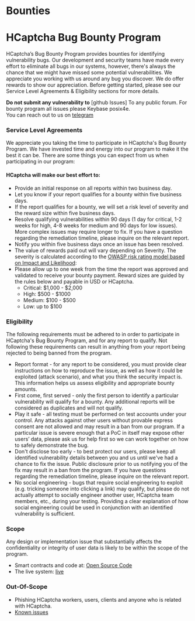 # Bounties


# HCaptcha Bug Bounty Program

HCaptcha’s Bug Bounty Program provides bounties for identifying vulnerability bugs. Our development and security teams have made every effort to eliminate all bugs in our systems, however, there's always the chance that we might have missed some potential vulnerabilities. We appreciate you working with us around any bug you discover. We do offer rewards to show our appreciation. Before getting started, please see our Service Level Agreements & Eligibility sections for more details.

**Do not submit any vulnerability to** [github Issues] To any public forum. For bounty program all issues please Keybase posix4e.  
You can reach out to us on [telegram](https://t.me/hcaptchachat) 

### Service Level Agreements
We appreciate you taking the time to participate in HCaptcha's Bug Bounty Program. We have invested time and energy into our program to make it the best it can be. There are some things you can expect from us when participating in our program:

#### HCaptcha will make our best effort to:
* Provide an initial response on all reports within two business day.
* Let you know if your report qualifies for a bounty within five business days.
* If the report qualifies for a bounty, we will set a risk level of severity and the reward size within five business days.
* Resolve qualifying vulnerabilities within 90 days (1 day for critical, 1-2 weeks for high, 4-8 weeks for medium and 90 days for low issues). More complex issues may require longer to fix. If you have a question regarding the remediation timeline, please inquire on the relevant report.
* Notify you within five business days once an issue has been resolved.
* The value of rewards paid out will vary depending on Severity. The severity is calculated according to the [OWASP risk rating model based on Impact and Likelihood](https://www.owasp.org/index.php/OWASP_Risk_Rating_Methodology): 
* Please allow up to one week from the time the report was approved and validated to receive your bounty payment. Reward sizes are guided by the rules below and payable in USD or HCaptcha.
    - Critical: $1,000 - $2,000
    - High: $500 - $1000
    - Medium: $100 - $500
    - Low: up to $100
    
### Eligibility
The following requirements must be adhered to in order to participate in HCaptcha's Bug Bounty Program, and for any report to qualify. Not following these requirements can result in anything from your report being rejected to being banned from the program.

* Report format - for any report to be considered, you must provide clear instructions on how to reproduce the issue, as well as how it could be exploited (attack scenario), and what you think the security impact is. This information helps us assess eligibility and appropriate bounty amounts.
* First come, first served - only the first person to identify a particular vulnerability will qualify for a bounty. Any additional reports will be considered as duplicates and will not qualify.
* Play it safe - all testing must be performed on test accounts under your control. Any attacks against other users without provable express consent are not allowed and may result in a ban from our program. If a particular issue is severe enough that a PoC in itself may expose other users’ data, please ask us for help first so we can work together on how to safely demonstrate the bug. 
* Don't disclose too early - to best protect our users, please keep all identified vulnerability details between you and us until we've had a chance to fix the issue. Public disclosure prior to us notifying you of the fix may result in a ban from the program. If you have questions regarding the remediation timeline, please inquire on the relevant report.
* No social engineering - bugs that require social engineering to exploit (e.g. tricking someone into clicking a link) may qualify, but please do not actually attempt to socially engineer another user, HCaptcha team members, etc., during your testing. Providing a clear explanation of how social engineering could be used in conjunction with an identified vulnerability is sufficient.

### Scope
Any design or implementation issue that substantially affects the confidentiality or integrity of user data is likely to be within the scope of the program.

* Smart contracts and code at: [Open Source Code](https://github.com/HCaptcha)
* The live system: [live](https://www.hcaptcha.com)

### Out-Of-Scope
* Phishing HCaptcha workers, users, clients and anyone who is related with HCaptcha.
* [Known issues](https://github.com/hcaptcha/bounties/issues)
